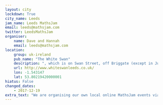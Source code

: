 ```yaml
---
layout: city                                           
lockdown: True
city_name: Leeds                                                               
jam_name: Leeds MathsJam
email: leeds@mathsjam.com
twitter: LeedsMathsJam
organiser:
    name: Dave and Hannah
    email: leeds@mathsjam.com
location:
    group: uk-ireland
    pub_name: "The White Swan"
    description: ", which is on Swan Street, off Briggate (except in June 2019, when we will be meeting at the Victoria and Commercial behind the Town Hall in Leeds)"
    url: http://www.whiteswanleeds.co.uk/
    lon: -1.543147
    lat: 53.80219420000001
hiatus: False
changed_dates:
    - 2017-12-19
extra_text: "We are organising our own local online MathsJam events via Zoom while we can't meet in person - get in touch if you'd like more information."
---
```

